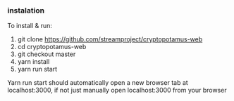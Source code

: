 ### instalation

To install & run:

1. git clone https://github.com/streamproject/cryptopotamus-web
2. cd cryptopotamus-web
3. git checkout master
4. yarn install
5. yarn run start

Yarn run start should automatically open a new browser tab at localhost:3000, if not just manually open localhost:3000 from your browser
